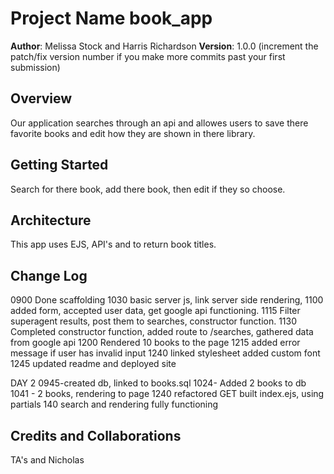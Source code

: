 # Project Name book_app

**Author**: Melissa Stock and Harris Richardson
**Version**: 1.0.0 (increment the patch/fix version number if you make more commits past your first submission)

## Overview
Our application searches through an api and allowes users to save there favorite books and edit how they are shown in there library.

## Getting Started
Search for there book, add there book, then edit if they so choose.

## Architecture
This app uses EJS, API's and to return book titles.

## Change Log
0900 Done scaffolding 
1030 basic server js, link server side rendering, 
1100 added form, accepted user data, get google api functioning.
1115 Filter superagent results, post them to searches, constructor function.
1130 Completed constructor function, added route to /searches, gathered data from google api
1200 Rendered 10 books to the page
1215 added error message if user has invalid input
1240 linked stylesheet added custom font
1245 updated readme and deployed site


DAY 2
0945-created db, linked to books.sql
1024- Added 2 books to db
1041 - 2 books, rendering to page
1240 refactored GET built index.ejs, using partials
140 search and rendering fully functioning 

## Credits and Collaborations
TA's and Nicholas